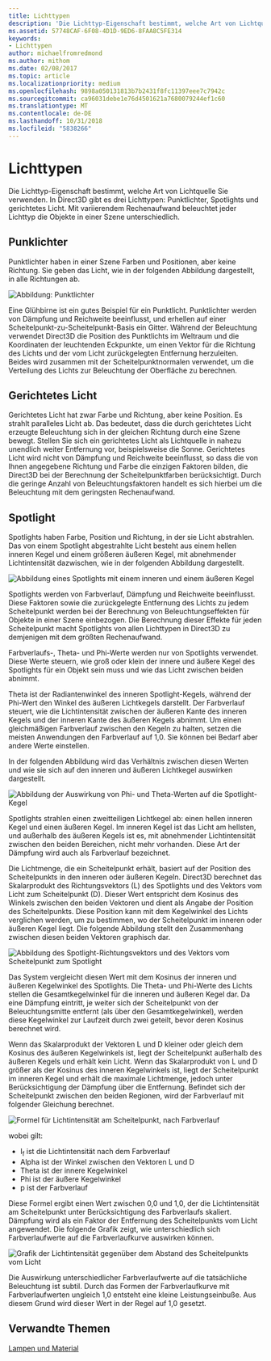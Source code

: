 ```yaml
---
title: Lichttypen
description: 'Die Lichttyp-Eigenschaft bestimmt, welche Art von Lichtquelle Sie verwenden. In Direct3D gibt es drei Lichttypen: Punktlichter, Spotlights und gerichtetes Licht.'
ms.assetid: 57748CAF-6F08-4D1D-9ED6-8FAA8C5FE314
keywords:
- Lichttypen
author: michaelfromredmond
ms.author: mithom
ms.date: 02/08/2017
ms.topic: article
ms.localizationpriority: medium
ms.openlocfilehash: 9898a050131813b7b2431f8fc11397eee7c7942c
ms.sourcegitcommit: ca96031debe1e76d4501621a7680079244ef1c60
ms.translationtype: MT
ms.contentlocale: de-DE
ms.lasthandoff: 10/31/2018
ms.locfileid: "5838266"
---
```

# <a name="light-types"></a>Lichttypen


Die Lichttyp-Eigenschaft bestimmt, welche Art von Lichtquelle Sie verwenden. In Direct3D gibt es drei Lichttypen: Punktlichter, Spotlights und gerichtetes Licht. Mit variierendem Rechenaufwand beleuchtet jeder Lichttyp die Objekte in einer Szene unterschiedlich.

## <a name="span-idpointlightspanspan-idpointlightspanspan-idpointlightspanpoint-light"></a><span id="Point_Light"></span><span id="point_light"></span><span id="POINT_LIGHT"></span>Punklichter


Punktlichter haben in einer Szene Farben und Positionen, aber keine Richtung. Sie geben das Licht, wie in der folgenden Abbildung dargestellt, in alle Richtungen ab.

![Abbildung: Punktlichter](images/ptlight.png)

Eine Glühbirne ist ein gutes Beispiel für ein Punktlicht. Punktlichter werden von Dämpfung und Reichweite beeinflusst, und erhellen auf einer Scheitelpunkt-zu-Scheitelpunkt-Basis ein Gitter. Während der Beleuchtung verwendet Direct3D die Position des Punktlichts im Weltraum und die Koordinaten der leuchtenden Eckpunkte, um einen Vektor für die Richtung des Lichts und der vom Licht zurückgelegten Entfernung herzuleiten. Beides wird zusammen mit der Scheitelpunktnormalen verwendet, um die Verteilung des Lichts zur Beleuchtung der Oberfläche zu berechnen.

## <a name="span-iddirectionallightspanspan-iddirectionallightspanspan-iddirectionallightspandirectional-light"></a><span id="Directional_Light"></span><span id="directional_light"></span><span id="DIRECTIONAL_LIGHT"></span>Gerichtetes Licht


Gerichtetes Licht hat zwar Farbe und Richtung, aber keine Position. Es strahlt paralleles Licht ab. Das bedeutet, dass die durch gerichtetes Licht erzeugte Beleuchtung sich in der gleichen Richtung durch eine Szene bewegt. Stellen Sie sich ein gerichtetes Licht als Lichtquelle in nahezu unendlich weiter Entfernung vor, beispielsweise die Sonne. Gerichtetes Licht wird nicht von Dämpfung und Reichweite beeinflusst, so dass die von Ihnen angegebene Richtung und Farbe die einzigen Faktoren bilden, die Direct3D bei der Berechnung der Scheitelpunktfarben berücksichtigt. Durch die geringe Anzahl von Beleuchtungsfaktoren handelt es sich hierbei um die Beleuchtung mit dem geringsten Rechenaufwand.

## <a name="span-idspotlightspanspan-idspotlightspanspan-idspotlightspanspotlight"></a><span id="SpotLight"></span><span id="spotlight"></span><span id="SPOTLIGHT"></span>Spotlight


Spotlights haben Farbe, Position und Richtung, in der sie Licht abstrahlen. Das von einem Spotlight abgestrahlte Licht besteht aus einem hellen inneren Kegel und einem größeren äußeren Kegel, mit abnehmender Lichtintensität dazwischen, wie in der folgenden Abbildung dargestellt.

![Abbildung eines Spotlights mit einem inneren und einem äußeren Kegel](images/spotlt.png)

Spotlights werden von Farbverlauf, Dämpfung und Reichweite beeinflusst. Diese Faktoren sowie die zurückgelegte Entfernung des Lichts zu jedem Scheitelpunkt werden bei der Berechnung von Beleuchtungseffekten für Objekte in einer Szene einbezogen. Die Berechnung dieser Effekte für jeden Scheitelpunkt macht Spotlights von allen Lichttypen in Direct3D zu demjenigen mit dem größten Rechenaufwand.

Farbverlaufs-, Theta- und Phi-Werte werden nur von Spotlights verwendet. Diese Werte steuern, wie groß oder klein der innere und äußere Kegel des Spotlights für ein Objekt sein muss und wie das Licht zwischen beiden abnimmt.

Theta ist der Radiantenwinkel des inneren Spotlight-Kegels, während der Phi-Wert den Winkel des äußeren Lichtkegels darstellt. Der Farbverlauf steuert, wie die Lichtintensität zwischen der äußeren Kante des inneren Kegels und der inneren Kante des äußeren Kegels abnimmt. Um einen gleichmäßigen Farbverlauf zwischen den Kegeln zu halten, setzen die meisten Anwendungen den Farbverlauf auf 1,0. Sie können bei Bedarf aber andere Werte einstellen.

In der folgenden Abbildung wird das Verhältnis zwischen diesen Werten und wie sie sich auf den inneren und äußeren Lichtkegel auswirken dargestellt.

![Abbildung der Auswirkung von Phi- und Theta-Werten auf die Spotlight-Kegel](images/spotlt2.png)

Spotlights strahlen einen zweitteiligen Lichtkegel ab: einen hellen inneren Kegel und einen äußeren Kegel. Im inneren Kegel ist das Licht am hellsten, und außerhalb des äußeren Kegels ist es, mit abnehmender Lichtintensität zwischen den beiden Bereichen, nicht mehr vorhanden. Diese Art der Dämpfung wird auch als Farbverlauf bezeichnet.

Die Lichtmenge, die ein Scheitelpunkt erhält, basiert auf der Position des Scheitelpunkts in den inneren oder äußeren Kegeln. Direct3D berechnet das Skalarprodukt des Richtungsvektors (L) des Spotlights und des Vektors vom Licht zum Scheitelpunkt (D). Dieser Wert entspricht dem Kosinus des Winkels zwischen den beiden Vektoren und dient als Angabe der Position des Scheitelpunkts. Diese Position kann mit dem Kegelwinkel des Lichts verglichen werden, um zu bestimmen, wo der Scheitelpunkt im inneren oder äußeren Kegel liegt. Die folgende Abbildung stellt den Zusammenhang zwischen diesen beiden Vektoren graphisch dar.

![Abbildung des Spotlight-Richtungsvektors und des Vektors vom Scheitelpunkt zum Spotlight](images/spotalg1.png)

Das System vergleicht diesen Wert mit dem Kosinus der inneren und äußeren Kegelwinkel des Spotlights. Die Theta- und Phi-Werte des Lichts stellen die Gesamtkegelwinkel für die inneren und äußeren Kegel dar. Da eine Dämpfung eintritt, je weiter sich der Scheitelpunkt von der Beleuchtungsmitte entfernt (als über den Gesamtkegelwinkel), werden diese Kegelwinkel zur Laufzeit durch zwei geteilt, bevor deren Kosinus berechnet wird.

Wenn das Skalarprodukt der Vektoren L und D kleiner oder gleich dem Kosinus des äußeren Kegelwinkels ist, liegt der Scheitelpunkt außerhalb des äußeren Kegels und erhält kein Licht. Wenn das Skalarprodukt von L und D größer als der Kosinus des inneren Kegelwinkels ist, liegt der Scheitelpunkt im inneren Kegel und erhält die maximale Lichtmenge, jedoch unter Berücksichtigung der Dämpfung über die Entfernung. Befindet sich der Scheitelpunkt zwischen den beiden Regionen, wird der Farbverlauf mit folgender Gleichung berechnet.

![Formel für Lichtintensität am Scheitelpunkt, nach Farbverlauf](images/falloff.png)

wobei gilt:

-   I<sub>f</sub> ist die Lichtintensität nach dem Farbverlauf
-   Alpha ist der Winkel zwischen den Vektoren L und D
-   Theta ist der innere Kegelwinkel
-   Phi ist der äußere Kegelwinkel
-   p ist der Farbverlauf

Diese Formel ergibt einen Wert zwischen 0,0 und 1,0, der die Lichtintensität am Scheitelpunkt unter Berücksichtigung des Farbverlaufs skaliert. Dämpfung wird als ein Faktor der Entfernung des Scheitelpunkts vom Licht angewendet. Die folgende Grafik zeigt, wie unterschiedlich sich Farbverlaufwerte auf die Farbverlaufkurve auswirken können.

![Grafik der Lichtintensität gegenüber dem Abstand des Scheitelpunkts vom Licht](images/fallgraf.png)

Die Auswirkung unterschiedlicher Farbverlaufwerte auf die tatsächliche Beleuchtung ist subtil. Durch das Formen der Farbverlaufkurve mit Farbverlaufwerten ungleich 1,0 entsteht eine kleine Leistungseinbuße. Aus diesem Grund wird dieser Wert in der Regel auf 1,0 gesetzt.

## <a name="span-idrelated-topicsspanrelated-topics"></a><span id="related-topics"></span>Verwandte Themen


[Lampen und Material](lights-and-materials.md)

 

 





